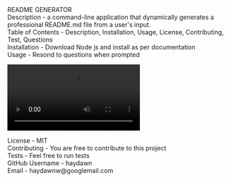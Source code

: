 <div>README GENERATOR
</div> 
    <div>Description - a command-line application that dynamically generates a professional README.md file from a user's input.
</div> 
    <div>Table of Contents - Description, Installation, Usage, License, Contributing, Test, Questions
</div> 
    <div>Installation - Download Node js and install as per documentation
</div>  
    <div>Usage - Resond to questions when prompted

![Demo](assets/Demo.mp4)

</div> 
    <div>License - MIT
 </div> 
    <div>Contributing - You are free to contribute to this project
</div> 
    <div> Tests - Feel free to run tests
</div>  
    <div>GitHub Username - haydawn
</div>  
    <div>Email - haydawnw@googlemail.com
</div> 